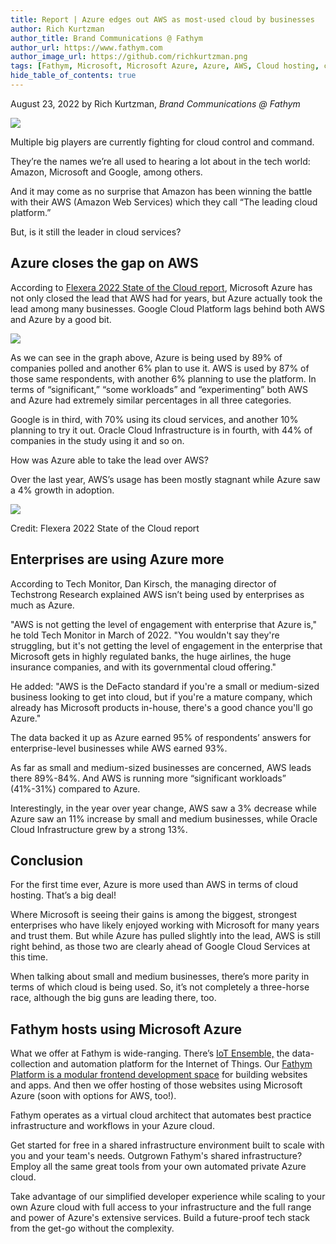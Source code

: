 ```yaml
---
title: Report | Azure edges out AWS as most-used cloud by businesses
author: Rich Kurtzman
author_title: Brand Communications @ Fathym
author_url: https://www.fathym.com
author_image_url: https://github.com/richkurtzman.png
tags: [Fathym, Microsoft, Microsoft Azure, Azure, AWS, Cloud hosting, cloud computing, Flexera 2022 State of the Cloud Report]
hide_table_of_contents: true
---
```


August 23, 2022 by Rich Kurtzman, _Brand Communications @ Fathym_

![](https://www.fathym.com/img/azureaws.png)

Multiple big players are currently fighting for cloud control and command. 

They’re the names we’re all used to hearing a lot about in the tech world: Amazon, Microsoft and Google, among others.  

And it may come as no surprise that Amazon has been winning the battle with their AWS (Amazon Web Services) which they call “The leading cloud platform.” 

But, is it still the leader in cloud services? 

## Azure closes the gap on AWS 

According to [Flexera 2022 State of the Cloud report](https://resources.flexera.com/web/pdf/Flexera-State-of-the-Cloud-Report-2022.pdf?elqTrackId=414badd9b3cd4eee979d7f8bbfa8269e&elqaid=6925&elqat=2), Microsoft Azure has not only closed the lead that AWS had for years, but Azure actually took the lead among many businesses. Google Cloud Platform lags behind both AWS and Azure by a good bit.  

![](https://www.fathym.com/img/cloudprovider.png)

As we can see in the graph above, Azure is being used by 89% of companies polled and another 6% plan to use it. AWS is used by 87% of those same respondents, with another 6% planning to use the platform. In terms of “significant,” “some workloads” and “experimenting” both AWS and Azure had extremely similar percentages in all three categories. 

Google is in third, with 70% using its cloud services, and another 10% planning to try it out. Oracle Cloud Infrastructure is in fourth, with 44% of companies in the study using it and so on.  

How was Azure able to take the lead over AWS?  

Over the last year, AWS’s usage has been mostly stagnant while Azure saw a 4% growth in adoption. 

![](https://www.fathym.com/img/azureoveraws.png)

Credit: Flexera 2022 State of the Cloud report 

## Enterprises are using Azure more 

According to Tech Monitor, Dan Kirsch, the managing director of Techstrong Research explained AWS isn’t being used by enterprises as much as Azure.  

"AWS is not getting the level of engagement with enterprise that Azure is," he told Tech Monitor in March of 2022. "You wouldn't say they're struggling, but it's not getting the level of engagement in the enterprise that Microsoft gets in highly regulated banks, the huge airlines, the huge insurance companies, and with its governmental cloud offering." 

He added: "AWS is the DeFacto standard if you're a small or medium-sized business looking to get into cloud, but if you're a mature company, which already has Microsoft products in-house, there's a good chance you'll go Azure." 

The data backed it up as Azure earned 95% of respondents’ answers for enterprise-level businesses while AWS earned 93%. 

As far as small and medium-sized businesses are concerned, AWS leads there 89%-84%. And AWS is running more “significant workloads” (41%-31%) compared to Azure.  

Interestingly, in the year over year change, AWS saw a 3% decrease while Azure saw an 11% increase by small and medium businesses, while Oracle Cloud Infrastructure grew by a strong 13%.  

## Conclusion  

For the first time ever, Azure is more used than AWS in terms of cloud hosting. That’s a big deal!  

Where Microsoft is seeing their gains is among the biggest, strongest enterprises who have likely enjoyed working with Microsoft for many years and trust them. But while Azure has pulled slightly into the lead, AWS is still right behind, as those two are clearly ahead of Google Cloud Services at this time.  

When talking about small and medium businesses, there’s more parity in terms of which cloud is being used. So, it’s not completely a three-horse race, although the big guns are leading there, too.  

## Fathym hosts using Microsoft Azure 

What we offer at Fathym is wide-ranging. There’s [IoT Ensemble,](https://www.fathym.com/blog/articles/2022/july/2022-07-15-discover-iot-ensemble) the data-collection and automation platform for the Internet of Things. Our [Fathym Platform is a modular frontend development space](https://www.fathym.com/blog/articles/2022/june/2022-06-06-go-fully-modular-frontend) for building websites and apps. And then we offer hosting of those websites using Microsoft Azure (soon with options for AWS, too!).  

Fathym operates as a virtual cloud architect that automates best practice infrastructure and workflows in your Azure cloud.   

Get started for free in a shared infrastructure environment built to scale with you and your team's needs. Outgrown Fathym's shared infrastructure? Employ all the same great tools from your own automated private Azure cloud. 

Take advantage of our simplified developer experience while scaling to your own Azure cloud with full access to your infrastructure and the full range and power of Azure's extensive services. Build a future-proof tech stack from the get-go without the complexity.  